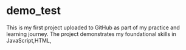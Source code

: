 # demo_test
This is my first project uploaded to GitHub as part of my practice and learning journey. The project demonstrates my foundational skills in JavaScript,HTML,
